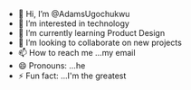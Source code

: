 - 👋 Hi, I’m @AdamsUgochukwu
- 👀 I’m interested in technology 
- 🌱 I’m currently learning Product Design
- 💞️ I’m looking to collaborate on new projects
- 📫 How to reach me ...my email 
- 😄 Pronouns: ...he
- ⚡ Fun fact: ...I'm the greatest 

<!---
AdamsUgochukwu/AdamsUgochukwu is a ✨ special ✨ repository because its `README.md` (this file) appears on your GitHub profile.
You can click the Preview link to take a look at your changes.
--->
